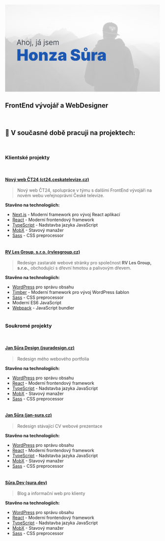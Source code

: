<picture>
  <source media="(prefers-color-scheme: dark)" srcset="https://github.com/jsuradesign/jsuradesign/blob/master/assets/hero-bg-dark.png?raw=true">
  <img src="https://github.com/jsuradesign/jsuradesign/blob/master/assets/hero-bg-light.png?raw=true">
</picture>

## FrontEnd vývojář a WebDesigner

<br />

## 🔭 V současné době pracuji na projektech:

<br />

### **Klientské projekty**

<br />

#### [Nový web ČT24 (ct24.ceskatelevize.cz)](https://ct24.ceskatelevize.cz/)

> Nový web ČT24, spolupráce v týmu s dalšími FrontEnd vývojáři na novém webu veřejnoprávní České televize.

**Stavěno na technologiích:**

-   [Next.js](https://nextjs.org/) - Moderní framework pro vývoj React aplikací
-   [React](https://reactjs.org/) - Moderní frontendový framework
-   [TypeScript](https://www.typescriptlang.org/) - Nadstavba jazyka JavaScript
-   [MobX](https://mobx.js.org/) - Stavový manažer
-   [Sass](https://sass-lang.com/) - CSS preprocessor
    <br />
    <br />

#### [RV Les Group, s.r.o. (rvlesgroup.cz)](https://rvlesgroup.cz)

> Redesign zastaralé webové stránky pro společnost **RV Les Group, s.r.o.**, obchodující s dřevní hmotou a palivovým dřevem.

**Stavěno na technologiích:**

-   [WordPress](https://wordpress.org) pro správu obsahu
-   [Timber](https://www.upstatement.com/timber/) - Moderní framework pro vývoj WordPress šablon
-   [Sass](https://sass-lang.com/) - CSS preprocessor
-   Moderní ES6 JavaScript
-   [Webpack](https://webpack.js.org/) - JavaScript bundler
    <br /><br />

### **Soukromé projekty**

<br />

#### [Jan Sůra Design (jsuradesign.cz)](https://github.com/jsuradesign/jsuradesign.cz)

> Redesign mého webového portfolia

**Stavěno na technologiích:**

-   [WordPress](https://wordpress.org) pro správu obsahu
-   [React](https://reactjs.org/) - Moderní frontendový framework
-   [TypeScript](https://www.typescriptlang.org/) - Nadstavba jazyka JavaScript
-   [MobX](https://mobx.js.org/) - Stavový manažer
-   [Sass](https://sass-lang.com/) - CSS preprocessor
    <br /><br />

#### [Jan Sůra (jan-sura.cz)](https://jan-sura.cz)

> Redesign stávající CV webové prezentace

**Stavěno na technologiích:**

-   [WordPress](https://wordpress.org) pro správu obsahu
-   [React](https://reactjs.org/) - Moderní frontendový framework
-   [TypeScript](https://www.typescriptlang.org/) - Nadstavba jazyka JavaScript
-   [MobX](https://mobx.js.org/) - Stavový manažer
-   [Sass](https://sass-lang.com/) - CSS preprocessor
    <br /><br />

#### [Sůra.Dev (sura.dev)](https://sura.dev)

> Blog a informační web pro klienty

**Stavěno na technologiích:**

-   [WordPress](https://wordpress.org) pro správu obsahu
-   [React](https://reactjs.org/) - Moderní frontendový framework
-   [TypeScript](https://www.typescriptlang.org/) - Nadstavba jazyka JavaScript
-   [MobX](https://mobx.js.org/) - Stavový manažer
-   [Sass](https://sass-lang.com/) - CSS preprocessor
    <br />

<!--

### Hi there 👋

**jsuradesign/jsuradesign** is a ✨ _special_ ✨ repository because its `README.md` (this file) appears on your GitHub profile.

Here are some ideas to get you started:

-   🔭 I’m currently working on ...
-   🌱 I’m currently learning ...
-   👯 I’m looking to collaborate on ...
-   🤔 I’m looking for help with ...
-   💬 Ask me about ...
-   📫 How to reach me: ...
-   😄 Pronouns: ...
-   ⚡ Fun fact: ...
    -->
